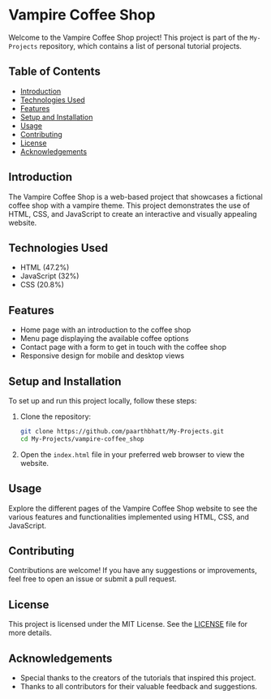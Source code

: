 # Vampire Coffee Shop

Welcome to the Vampire Coffee Shop project! This project is part of the `My-Projects` repository, which contains a list of personal tutorial projects.

## Table of Contents

- [Introduction](#introduction)
- [Technologies Used](#technologies-used)
- [Features](#features)
- [Setup and Installation](#setup-and-installation)
- [Usage](#usage)
- [Contributing](#contributing)
- [License](#license)
- [Acknowledgements](#acknowledgements)

## Introduction

The Vampire Coffee Shop is a web-based project that showcases a fictional coffee shop with a vampire theme. This project demonstrates the use of HTML, CSS, and JavaScript to create an interactive and visually appealing website.

## Technologies Used

- HTML (47.2%)
- JavaScript (32%)
- CSS (20.8%)

## Features

- Home page with an introduction to the coffee shop
- Menu page displaying the available coffee options
- Contact page with a form to get in touch with the coffee shop
- Responsive design for mobile and desktop views

## Setup and Installation

To set up and run this project locally, follow these steps:

1. Clone the repository:
   ```bash
   git clone https://github.com/paarthbhatt/My-Projects.git
   cd My-Projects/vampire-coffee_shop
   ```

2. Open the `index.html` file in your preferred web browser to view the website.

## Usage

Explore the different pages of the Vampire Coffee Shop website to see the various features and functionalities implemented using HTML, CSS, and JavaScript.

## Contributing

Contributions are welcome! If you have any suggestions or improvements, feel free to open an issue or submit a pull request.

## License

This project is licensed under the MIT License. See the [LICENSE](../LICENSE) file for more details.

## Acknowledgements

- Special thanks to the creators of the tutorials that inspired this project.
- Thanks to all contributors for their valuable feedback and suggestions.
